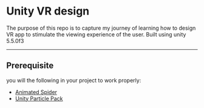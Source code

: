 # Unity VR design

The purpose of this repo is to capture my journey of learning how to design VR app to stimulate the viewing experience of the user.
Built using unity 5.5.0f3

----------

## Prerequisite

you will the following in your project to work properly:

- [Animated Spider](https://www.assetstore.unity3d.com/en/#!/content/22986)
- [Unity Particle Pack](https://www.assetstore.unity3d.com/en/#!/content/73777)
